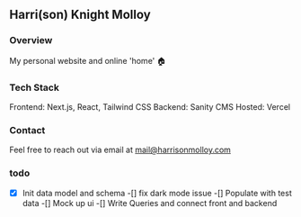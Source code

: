 ## Harri(son) Knight Molloy

### Overview

My personal website and online 'home' 🏠

### Tech Stack

Frontend: Next.js, React, Tailwind CSS
Backend: Sanity CMS
Hosted: Vercel

### Contact

Feel free to reach out via email at mail@harrisonmolloy.com

### todo

-[x] Init data model and schema
-[] fix dark mode issue
-[] Populate with test data
-[] Mock up ui
-[] Write Queries and connect front and backend
